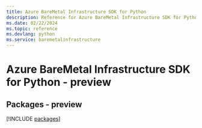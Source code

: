 ```yaml
---
title: Azure BareMetal Infrastructure SDK for Python
description: Reference for Azure BareMetal Infrastructure SDK for Python
ms.date: 02/22/2024
ms.topic: reference
ms.devlang: python
ms.service: baremetalinfrastructure
---
```

# Azure BareMetal Infrastructure SDK for Python - preview
## Packages - preview
[!INCLUDE [packages](baremetal-infrastructure-index.md)]